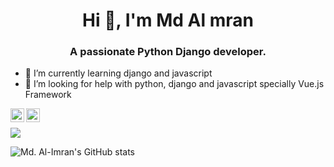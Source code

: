 <link rel="stylesheet" href="https://cdn.jsdelivr.net/gh/devicons/devicon@v2.11.0/devicon.min.css">
<h1 align="center">Hi 👋, I'm Md Al mran</h1>
<h3 align="center">A passionate Python Django developer. </h3>

- 🌱 I’m currently learning django and javascript
- 🤔 I’m looking for help with python, django and javascript specially Vue.js Framework


[<img align="left" alt="Imran | Twitter" width="22px" src="https://cdn.jsdelivr.net/npm/simple-icons@v3/icons/twitter.svg" />](https://twitter.com/imrn0)
[<img align="left" alt="Imran | LinkedIn" width="22px" src="https://cdn.jsdelivr.net/npm/simple-icons@v3/icons/linkedin.svg" />](https://www.linkedin.com/in/imran02)
<br />

<a href="https://github.com/imraan024">
  <img align="center" src="https://github-readme-stats.vercel.app/api/top-langs/?username=imraan024&theme=dark&hide_langs_below=1" />
</a>

![Md. Al-Imran's GitHub stats](https://github-readme-stats.vercel.app/api?username=imraan024&show_icons=true&theme=radical)


